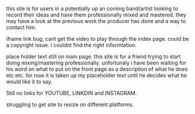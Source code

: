 this site is for users in a potentially up an coming band/artist looking 
to record their ideas and have them professionally mixed and mastered.
they may have a look at the previous work the producer has done and a way to contact him.




iframe link bug, cant get the video to play through the index page. could be a copyright issue. i couldnt find the right informtation.



place holder text still on main page. this site is for a friend trying to start doing mixing/mastering professionally. unfortunaly i have been waiting for his word
on what to put on the front page as a description of what he does etc etc. for now it is taken up my placeholder text until he decides what he would like it to say.


Still no links for YOUTUBE, LINKDIN and INSTAGRAM. 

struggling to get site to resize on different platforms. 